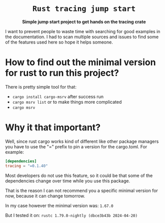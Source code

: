 <div align="center">

  <h1><code>Rust tracing jump start</code></h1>
  <strong>
      Simple jump start project to get hands on the tracing crate
  </strong>

</div>

I want to prevent people to waste time with searching for good examples in the documentation.
I had to scan multiple sources and issues to find some of the features used here so hope it helps someone.

How to find out the minimal version for rust to run this project?
==
There is pretty simple tool for that:
* `cargo install cargo-msrv`
after success run 
* `cargo msrv list`
or to make things more complicated
* `cargo msrv`

Why it that important?
===
Well, since rust cargo works kind of different like other package managers you
have to use the "=" prefix to pin a version for the cargo.toml.
For example:
```toml
[dependencies]
tracing = "=0.1.40"
```
Most developers do not use this feature, so it could be that some of the dependencies change over time
while you use this package. 

That is the reason I can not recommend you a specific minimal version for now, because it can change tomorrow.

In my case however the minimal version was: `1.67.0`

But I tested it on: `rustc 1.79.0-nightly (dbce3b43b 2024-04-20)`